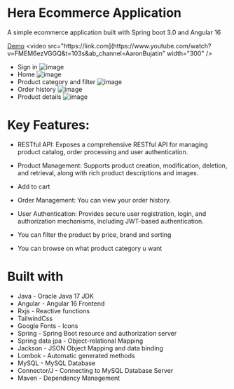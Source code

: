 # Hera Ecommerce Application
A simple ecommerce application built with Spring boot 3.0 and Angular 16

[Demo](https://link.com](https://www.youtube.com/watch?v=FMEM6ezVGGQ&t=103s&ab_channel=AaronBujatin))
<video src="https://link.com](https://www.youtube.com/watch?v=FMEM6ezVGGQ&t=103s&ab_channel=AaronBujatin" width="300" />

- Sign in
![image](https://github.com/aaronbujatin/be-hera/assets/94673180/10f56b54-fa6a-4de9-8c1d-61fdb7930e9b)
- Home
![image](https://github.com/aaronbujatin/be-hera/assets/94673180/2821e9ee-ced4-4262-b8d3-f2f0c84f1b42)
- Product category and filter
![image](https://github.com/aaronbujatin/be-hera/assets/94673180/7bb07fdd-a1ad-4af2-aa2d-8a2c19f23621)
- Order history
![image](https://github.com/aaronbujatin/be-hera/assets/94673180/8a188e8f-3aec-4eb1-85b5-c088a29c2b21)
- Product details
![image](https://github.com/aaronbujatin/be-hera/assets/94673180/97a2e594-5ffc-4f8c-bcd5-90b0f59f4925)






# Key Features:

- RESTful API: Exposes a comprehensive RESTful API for managing product catalog, order processing and user authentication.

- Product Management: Supports product creation, modification, deletion, and retrieval, along with rich product descriptions and images.

- Add to cart 

- Order Management: You can view your order history.

- User Authentication: Provides secure user registration, login, and authorization mechanisms, including JWT-based authentication.

- You can filter the product by price, brand and sorting
  
- You can browse on what product category u want

# Built with
- Java - Oracle Java 17 JDK
- Angular - Angular 16 Frontend
- Rxjs - Reactive functions
- TailwindCss
- Google Fonts - Icons
- Spring - Spring Boot resource and authorization server
- Spring data jpa - Object-relational Mapping
- Jackson - JSON Object Mapping and data binding
- Lombok - Automatic generated methods
- MySQL - MySQL Database
- Connector/J - Connecting to MySQL Database Server
- Maven - Dependency Management

  
